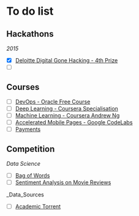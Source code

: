 # To do list

## Hackathons
_2015_
* [X] [Deloitte Digital Gone Hacking - 4th Prize](https://www.meetup.com/UK-Hackathons-and-Jams/events/221511950/)
* [ ] [ ]()

## Courses
* [ ] [DevOps - Oracle Free Course](https://blogs.oracle.com/database/free-oracle-massive-open-online-course-mooc-on-devops)
* [ ] [Deep Learning - Coursera Specialisation](https://www.coursera.org/specializations/deep-learning)
* [ ] [Machine Learning - Coursera Andrew Ng](https://www.coursera.org/learn/machine-learning)
* [ ] [Accelerated Mobile Pages - Google CodeLabs](https://codelabs.developers.google.com/codelabs/accelerated-mobile-pages-foundations)
* [ ] [Payments](https://codelabs.developers.google.com/codelabs/payment-request-api)

## Competition
_Data Science_
* [ ] [Bag of Words](https://www.kaggle.com/c/word2vec-nlp-tutorial/details/part-1-for-beginners-bag-of-words)
* [ ] [Sentiment Analysis on Movie Reviews](https://www.kaggle.com/c/sentiment-analysis-on-movie-reviews/data)

_Data_Sources
* [ ] [Academic Torrent](http://academictorrents.com/browse.php?cat=6)

